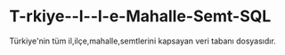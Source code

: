 # T-rkiye--l--l-e-Mahalle-Semt-SQL
 Türkiye'nin tüm il,ilçe,mahalle,semtlerini kapsayan veri tabanı dosyasıdır.

